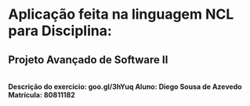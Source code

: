 <h1>Aplicação feita na linguagem NCL para Disciplina:</h1>
<h2>Projeto Avançado de Software II</h2><br/>
<b>Descrição do exercicio: goo.gl/3hYuq
<b>Aluno: Diego Sousa de Azevedo
<b>Matrícula: 80811182

